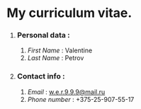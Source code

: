 # My curriculum vitae.

1. ### Personal data  :
   1. *First Name*     : Valentine <br>
   1. *Last Name*      : Petrov <br>
1. ### Contact info   :
   1. *Email*          : w.e.r.9.9.9@mail.ru <br>
   1. *Phone number*   : +375-25-907-55-17 <br>